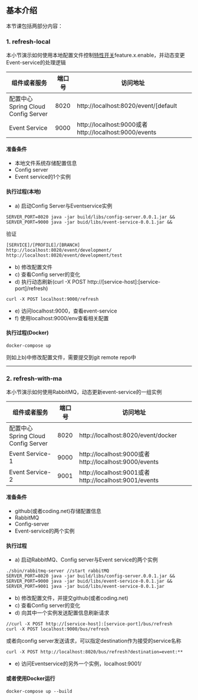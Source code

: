 ## 基本介绍

本节课包括两部分内容：

### 1. refresh-local 
 
本小节演示如何使用本地配置文件控制[特性开关](http://martinfowler.com/articles/feature-toggles.html)feature.x.enable，并动态变更Event-service的处理逻辑

| 组件或者服务    | 端口号    | 访问地址| 
|-------------|------------|-------|
|配置中心 Spring Cloud Config Server|8020|http://localhost:8020/event/[default|dev|production|docker]|
|Event Service|9000|http://localhost:9000或者http://localhost:9000/events|

#### 准备条件

* 本地文件系统存储配置信息
* Config server
* Event service的1个实例


#### 执行过程(本地)

* a) 启动Config Server与Eventservice实例

```
SERVER_PORT=8020 java -jar build/libs/config-server.0.0.1.jar &&
SERVER_PORT=9000 java -jar buid/libs/event-service-0.0.1.jar &&
```

验证
```
[SERVICE]/[PROFILE]/[BRANCH]
http://localhost:8020/event/development/
http://localhost:8020/event/development/test
```

* b) 修改配置文件
* c) 查看Config server的变化
* d) 执行动态刷新(curl -X POST http://[service-host]:[service-port]/refresh)

```
curl -X POST localhost:9000/refresh
```	

* e) 访问localhost:9000，查看event-service
* f) 使用localhost:9000/env查看相关配置

#### 执行过程(Docker)
```
docker-compose up
```
则如上b)中修改配置文件，需要提交到git remote repo中

---

### 2. refresh-with-ma

本小节演示如何使用RabbitMQ，动态更新event-service的一组实例

| 组件或者服务    | 端口号    | 访问地址| 
|-------------|------------|-------|
|配置中心 Spring Cloud Config Server|8020|http://localhost:8020/event/docker|
|Event Service-1|9000|http://localhost:9000或者http://localhost:9000/events|
|Event Service-2|9001|http://localhost:9001或者http://localhost:9001/events|

#### 准备条件

* github(或者coding.net)存储配置信息
* RabbitMQ
* Config-server
* Event-service的两个实例

#### 执行过程

* a) 启动RabbitMQ、Config server与Event service的两个实例
 
```
./sbin/rabbitmq-server //start rabbitMQ
SERVER_PORT=8020 java -jar build/libs/config-server.0.0.1.jar &&
SERVER_PORT=9000 java -jar buid/libs/event-service-0.0.1.jar &&
SERVER_PORT=9001 java -jar buid/libs/event-service-0.0.1.jar
```
* b) 修改配置文件，并提交github(或者coding.net)
* c) 查看Config server的变化
* d) 向其中一个实例发送配置信息刷新请求

```
//curl -X POST http://[service-host]:[service-port]/bus/refresh
curl -X POST localhost:9000/bus/refresh
```	

或者向config server发送请求，可以指定destination作为接受的service名称
```
curl -X POST http://localhost:8020/bus/refresh?destination=event:**
```

* e) 访问Eventservice的另外一个实例，localhost:9001/

#### 或者使用Docker运行

```
docker-compose up --build
```